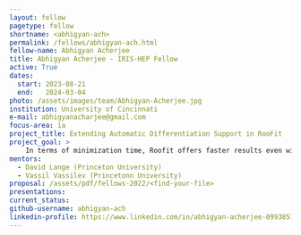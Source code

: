 ```yaml
---
layout: fellow
pagetype: fellow
shortname: <abhigyan-ach>
permalink: /fellows/abhigyan-ach.html
fellow-name: Abhigyan Acherjee
title: Abhigyan Acherjee - IRIS-HEP Fellow
active: True
dates:
  start: 2023-08-21
  end:   2024-03-04
photo: /assets/images/team/Abhigyan-Acherjee.jpg
institution: University of Cincinnati
e-mail: abhigyanacharjee@gmail.com
focus-area: ia
project_title: Extending Automatic Differentiation Support in RooFit
project_goal: >
    In terms of minimization time, Roofit offers faster results even with numerical differentiation techniques as compared to minimizing a likelihood function that is written by hand in C++, due its complex caching logic. Automatic differentiation gives an additional speedup and more accuracy and scalability for problems with large number of parameters. The purpose of this project will be to firstly use Minuit as an optimization algorithm with externally provided gradients, extend support to cover HistFactory and other parts of RooFit, and finally to optimize Clad generated derivatives and further explore how they can be parallelized (OpenMP or CUDA).
mentors:
  - David Lange (Princeton University)
  - Vassil Vassilev (Princetonn University)
proposal: /assets/pdf/fellows-2022/<find-your-file>
presentations:
current_status:
github-username: abhigyan-ach
linkedin-profile: https://www.linkedin.com/in/abhigyan-acherjee-099385198/
---
```

